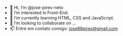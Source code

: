 - 👋 Hi, I’m @jose-pires-neto
- 👀 I’m interested in Front-End.
- 🌱 I’m currently learning  HTML, CSS and JavaScript.
- 💞️ I’m looking to collaborate on ...
- 📫 Entre em contato comigo: jose88pires@gmail.com

<!---
jose-pires-neto/jose-pires-neto is a ✨ special ✨ repository because its `README.md` (this file) appears on your GitHub profile.
You can click the Preview link to take a look at your changes.
--->
